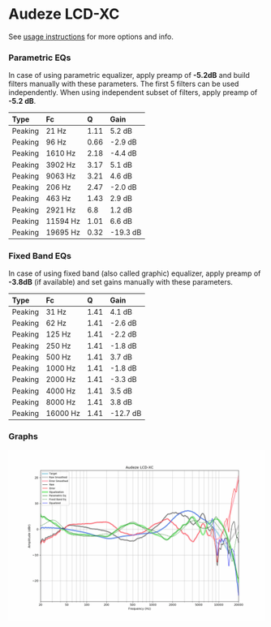 # Audeze LCD-XC
See [usage instructions](https://github.com/jaakkopasanen/AutoEq#usage) for more options and info.

### Parametric EQs
In case of using parametric equalizer, apply preamp of **-5.2dB** and build filters manually
with these parameters. The first 5 filters can be used independently.
When using independent subset of filters, apply preamp of **-5.2 dB**.

| Type    | Fc       |    Q | Gain     |
|:--------|:---------|:-----|:---------|
| Peaking | 21 Hz    | 1.11 | 5.2 dB   |
| Peaking | 96 Hz    | 0.66 | -2.9 dB  |
| Peaking | 1610 Hz  | 2.18 | -4.4 dB  |
| Peaking | 3902 Hz  | 3.17 | 5.1 dB   |
| Peaking | 9063 Hz  | 3.21 | 4.6 dB   |
| Peaking | 206 Hz   | 2.47 | -2.0 dB  |
| Peaking | 463 Hz   | 1.43 | 2.9 dB   |
| Peaking | 2921 Hz  | 6.8  | 1.2 dB   |
| Peaking | 11594 Hz | 1.01 | 6.6 dB   |
| Peaking | 19695 Hz | 0.32 | -19.3 dB |

### Fixed Band EQs
In case of using fixed band (also called graphic) equalizer, apply preamp of **-3.8dB**
(if available) and set gains manually with these parameters.

| Type    | Fc       |    Q | Gain     |
|:--------|:---------|:-----|:---------|
| Peaking | 31 Hz    | 1.41 | 4.1 dB   |
| Peaking | 62 Hz    | 1.41 | -2.6 dB  |
| Peaking | 125 Hz   | 1.41 | -2.2 dB  |
| Peaking | 250 Hz   | 1.41 | -1.8 dB  |
| Peaking | 500 Hz   | 1.41 | 3.7 dB   |
| Peaking | 1000 Hz  | 1.41 | -1.8 dB  |
| Peaking | 2000 Hz  | 1.41 | -3.3 dB  |
| Peaking | 4000 Hz  | 1.41 | 3.5 dB   |
| Peaking | 8000 Hz  | 1.41 | 3.8 dB   |
| Peaking | 16000 Hz | 1.41 | -12.7 dB |

### Graphs
![](./Audeze%20LCD-XC.png)